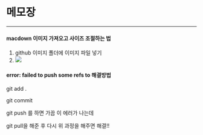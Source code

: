 # 메모장
----
#### macdown 이미지 가져오고 사이즈 조절하는 법

1. github 이미지 폴더에 이미지 파일 넣기
2. <img src="/images/이미지이름" width="" height="">

#### error: failed to push some refs to 해결방법
git add .

git commit

git push 를 하면 가끔 이 에러가 나는데

git pull을 해준 후 다시 위 과정을 해주면 해결!!